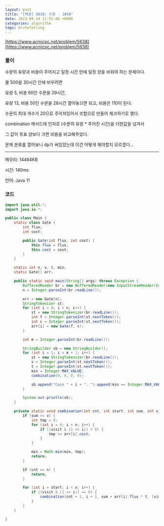 ```yaml
---
layout: post
title: "[백준] 5638: 수문 - JAVA"
date: 2023-09-14 11:52:00 +0900
categories: algorithm
tags: bruteforcing
---
```


[https://www.acmicpc.net/problem/5638](https://www.acmicpc.net/problem/5638)

### 풀이

수문의 유량과 비용이 주어지고 일정 시간 안에 일정 양을 비워야 하는 문제이다.

물 500을 30시간 안에 비우려면

유량 5, 비용 60인 수문을 29시간,

유량 13, 비용 50인 수문을 28시간 열어놓으면 되고, 비용은 110이 된다.

수문의 최대 개수가 20으로 주어져있어서 조합으로 만들어 체크하기로 했다.

combination 메서드에 인자로 (수문의 유량 * 주어진 시간)을 더한값을 넘겨서

그 값이 목표 양보다 크면 비용을 비교해주었다.

문제 분류를 열어보니 dp가 써있었는데 이건 어떻게 해야할지 모르겠다...

---

메모리: 14464KB

시간: 140ms

언어: Java 11

### 코드

```java
import java.util.*;
import java.io.*;

public class Main {
    static class Gate {
        int flux;
        int cost;

        public Gate(int flux, int cost) {
            this.flux = flux;
            this.cost = cost;
        }
    }

    static int n, v, t, min;
    static Gate[] arr;

    public static void main(String[] args) throws Exception {
        BufferedReader br = new BufferedReader(new InputStreamReader(System.in));
        n = Integer.parseInt(br.readLine());

        arr = new Gate[n];
        StringTokenizer st;
        for (int i = 0; i < n; i++) {
            st = new StringTokenizer(br.readLine());
            int f = Integer.parseInt(st.nextToken());
            int c = Integer.parseInt(st.nextToken());
            arr[i] = new Gate(f, c);
        }

        int m = Integer.parseInt(br.readLine());

        StringBuilder sb = new StringBuilder();
        for (int i = 1; i < m + 1; i++) {
            st = new StringTokenizer(br.readLine());
            v = Integer.parseInt(st.nextToken());
            t = Integer.parseInt(st.nextToken());
            min = Integer.MAX_VALUE;
            combination(0, 0, 0, 0);

            sb.append("Case " + i + ": ").append(min == Integer.MAX_VALUE ? "IMPOSSIBLE" : min).append("\n");
        }

        System.out.println(sb);
    }

    private static void combination(int cnt, int start, int sum, int visit) {
        if (sum >= v) {
            int tmp = 0;
            for (int i = 0; i < n; i++) {
                if ((visit & (1 << i)) > 0) {
                    tmp += arr[i].cost;
                }
            }

            min = Math.min(min, tmp);
            return;
        }

        if (cnt == n) {
            return;
        }

        for (int i = start; i < n; i++) {
            if ((visit & (1 << i)) == 0) {
                combination(cnt + 1, i + 1, sum + arr[i].flux * t, (visit | (1 << i)));
            }
        }
    }

}
```
